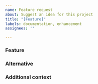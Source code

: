 ```yaml
---
name: Feature request
about: Suggest an idea for this project
title: "[Feature]"
labels: documentation, enhancement
assignees: ''

---
```


### Feature
<!-- A clear and concise description of what the problem is. Ex. I'm always frustrated when [...] -->

### Alternative
<!-- A clear and concise description of any alternative solutions or features you've considered. -->

### Additional context
<!-- Add any other context or screenshots about the feature request here. -->
